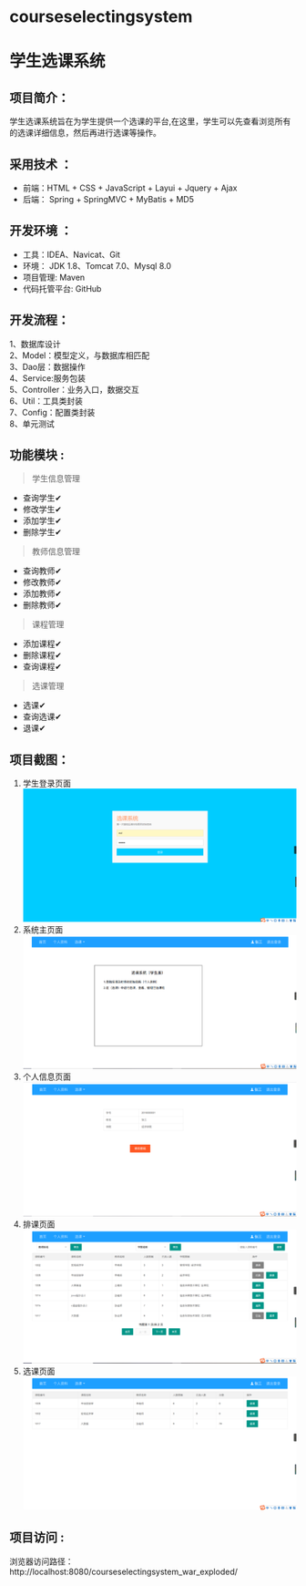 # courseselectingsystem

# 学生选课系统

## 项目简介：

学生选课系统旨在为学生提供一个选课的平台,在这里，学生可以先查看浏览所有的选课详细信息，然后再进行选课等操作。

## 采用技术 ： 
- 前端：HTML + CSS + JavaScript + Layui + Jquery + Ajax
- 后端： Spring + SpringMVC + MyBatis + MD5

## 开发环境 ：
- 工具：IDEA、Navicat、Git
- 环境： JDK 1.8、Tomcat 7.0、Mysql 8.0
- 项目管理: Maven
- 代码托管平台: GitHub

## 开发流程：  
1、数据库设计  
2、Model：模型定义，与数据库相匹配  
3、Dao层：数据操作  
4、Service:服务包装  
5、Controller：业务入口，数据交互   
6、Util：工具类封装   
7、Config：配置类封装    
8、单元测试    


## 功能模块 :  

> 学生信息管理

- 查询学生✔
- 修改学生✔ 
- 添加学生✔
- 删除学生✔

> 教师信息管理  

 - 查询教师✔
 - 修改教师✔
 - 添加教师✔
 - 删除教师✔

> 课程管理

- 添加课程✔
- 删除课程✔
- 查询课程✔

> 选课管理
 
- 选课✔
- 查询选课✔
- 退课✔


## 项目截图：
1. 学生登录页面  
![](https://raw.githubusercontent.com/KTLeYing/courseselectingsystem/master/image/1.png)
2. 系统主页面  
![](https://raw.githubusercontent.com/KTLeYing/courseselectingsystem/master/image/2.png)
3. 个人信息页面  
![](https://raw.githubusercontent.com/KTLeYing/courseselectingsystem/master/image/3.png)
4. 排课页面  
![](https://raw.githubusercontent.com/KTLeYing/courseselectingsystem/master/image/4.png)
5. 选课页面  
![](https://raw.githubusercontent.com/KTLeYing/courseselectingsystem/master/image/5.png) 


## 项目访问 :  
浏览器访问路径： http://localhost:8080/courseselectingsystem_war_exploded/
